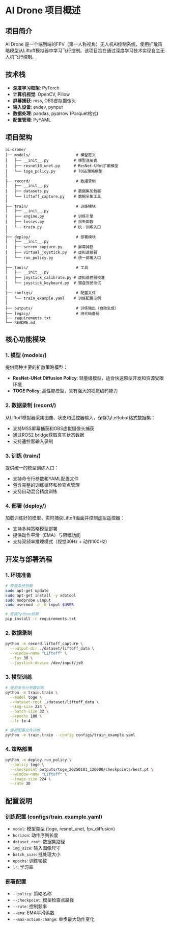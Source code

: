 # AI Drone 项目概述

## 项目简介

AI Drone 是一个端到端的FPV（第一人称视角）无人机AI控制系统，使用扩散策略模型从Liftoff模拟器中学习飞行控制。该项目旨在通过深度学习技术实现自主无人机飞行控制。

## 技术栈

- **深度学习框架**: PyTorch
- **计算机视觉**: OpenCV, Pillow
- **屏幕捕获**: mss, OBS虚拟摄像头
- **输入设备**: evdev, pynput
- **数据处理**: pandas, pyarrow (Parquet格式)
- **配置管理**: PyYAML

## 项目架构

```
ai-drone/
├── models/                    # 模型定义
│   ├── __init__.py           # 模型注册表
│   ├── resnet18_unet.py      # ResNet-UNet扩散模型
│   └── toge_policy.py        # TOGE策略模型
│
├── record/                    # 数据录制
│   ├── __init__.py
│   ├── datasets.py           # 数据集加载器
│   └── liftoff_capture.py    # 数据采集工具
│
├── train/                     # 训练模块
│   ├── __init__.py
│   ├── engine.py             # 训练引擎
│   ├── losses.py             # 损失函数
│   └── train.py              # 统一训练入口
│
├── deploy/                    # 部署模块
│   ├── __init__.py
│   ├── screen_capture.py     # 屏幕捕获
│   ├── virtual_joystick.py   # 虚拟遥控器
│   └── run_policy.py         # 统一部署入口
│
├── tools/                     # 工具
│   ├── __init__.py
│   ├── joystick_calibrate.py # 虚拟遥控器校准
│   └── joystick_keyboard.py  # 键盘驾驶测试
│
├── configs/                   # 配置文件
│   └── train_example.yaml    # 训练配置示例
│
├── outputs/                   # 训练输出（自动生成）
├── legacy/                    # 旧代码备份
├── requirements.txt
└── README.md
```

## 核心功能模块

### 1. 模型 (models/)

提供两种主要的扩散策略模型：
- **ResNet-UNet Diffusion Policy**: 轻量级模型，适合快速原型开发和资源受限环境
- **TOGE Policy**: 高性能模型，具有强大的视觉编码能力

### 2. 数据录制 (record/)

从Liftoff模拟器采集图像、状态和遥控器输入，保存为LeRobot格式数据集：
- 支持MSS屏幕捕获和OBS虚拟摄像头捕获
- 通过ROS2 bridge获取真实状态数据
- 支持遥控器输入录制

### 3. 训练 (train/)

提供统一的模型训练入口：
- 支持命令行参数和YAML配置文件
- 包含完整的训练循环和检查点管理
- 支持自动混合精度训练

### 4. 部署 (deploy/)

加载训练好的模型，实时捕获Liftoff画面并控制虚拟遥控器：
- 支持多种策略模型部署
- 提供动作平滑（EMA）与限幅功能
- 支持双频率推理模式（视觉30Hz + 动作100Hz）

## 开发与部署流程

### 1. 环境准备
```bash
# 安装系统依赖
sudo apt-get update
sudo apt-get install -y xdotool
sudo modprobe uinput
sudo usermod -a -G input $USER

# 安装Python依赖
pip install -r requirements.txt
```

### 2. 数据录制
```bash
python -m record.liftoff_capture \
  --output-dir ./dataset/liftoff_data \
  --window-name "Liftoff" \
  --fps 30 \
  --joystick-device /dev/input/js0
```

### 3. 模型训练
```bash
# 使用命令行参数训练
python -m train.train \
  --model toge \
  --dataset-root ./dataset/liftoff_data \
  --img-size 224 \
  --batch-size 32 \
  --epochs 100 \
  --lr 1e-4

# 使用配置文件训练
python -m train.train --config configs/train_example.yaml
```

### 4. 策略部署
```bash
python -m deploy.run_policy \
  --policy toge \
  --checkpoint outputs/toge_20250101_120000/checkpoints/best.pt \
  --window-name "Liftoff" \
  --image-size 224 \
  --rate 30
```

## 配置说明

### 训练配置 (configs/train_example.yaml)
- `model`: 模型类型 (toge, resnet_unet, fpv_diffusion)
- `horizon`: 动作序列长度
- `dataset_root`: 数据集路径
- `img_size`: 输入图像尺寸
- `batch_size`: 批处理大小
- `epochs`: 训练轮数
- `lr`: 学习率

### 部署配置
- `--policy`: 策略名称
- `--checkpoint`: 模型检查点路径
- `--rate`: 控制频率
- `--ema`: EMA平滑系数
- `--max-action-change`: 单步最大动作变化